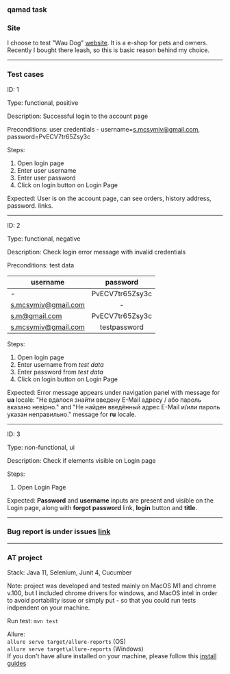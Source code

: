 ### qamad task
### Site
I choose to test "Wau Dog" [website](https://waudog.ua/). It is a e-shop for pets and owners. 
Recently I bought there leash, so this is basic reason behind my choice.  

***
### Test cases
ID: 1 

Type: functional, positive

Description: Successful login to the account page

Preconditions: user credentials - username=s.mcsymiv@gmail.com, password=PvECV7tr65Zsy3c

Steps: 
1. Open login page
2. Enter user username
3. Enter user password
4. Click on login button on Login Page

Expected: User is on the account page, can see orders, history address, password. links.
     
---
ID: 2

Type: functional, negative

Description: Check login error message with invalid credentials

Preconditions: test data
     
| username            | password        |
| --------------------|:---------------:|
| -                   | PvECV7tr65Zsy3c |
| s.mcsymiv@gmail.com | -               |
| s.m@gmail.com       | PvECV7tr65Zsy3c |
| s.mcsymiv@gmail.com | testpassword    |
     
Steps:
1. Open login page
2. Enter username from _test data_
3. Enter password from _test data_
4. Click on login button on Login Page

Expected: Error message appears under navigation panel with message for __ua__ locale:
"Не вдалося знайти введену E-Mail адресу / або пароль вказано невірно." and
"Не найден введённый адрес E-Mail и/или пароль указан неправильно." message for __ru__ locale.

---
ID: 3

Type: non-functional, ui

Description: Check if elements visible on Login page

Steps:
1. Open Login Page

Expected: __Password__ and __username__ inputs are present and visible on the Login page, 
along with __forgot password__ link, __login__ button and __title__.

***
### Bug report is under issues [link](https://github.com/mcsymiv/qamad/issues)

***
### AT project
Stack: Java 11, Selenium, Junit 4, Cucumber

Note: project was developed and tested mainly on MacOS M1 and chrome v.100, 
but I included chrome drivers for windows, and MacOS intel in order to avoid
portability issue or simply put - so that you could run tests indpendent on your machine.

Run test: `mvn test`

Allure: \
`allure serve target/allure-reports` (OS) \
`allure serve target\allure-reports` (Windows) \
If you don't have allure installed on your machine, please follow this [install guides](https://docs.qameta.io/allure/#_installing_a_commandline)

